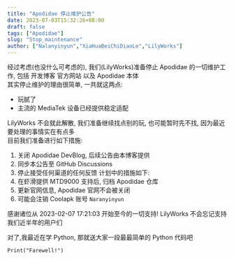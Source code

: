 ```yaml
---
title: "Apodidae 停止维护公告"
date: 2023-07-03T15:32:26+08:00
draft: false
tags: ["Apodidae"]
slug: "Stop_maintenance"
author: ["Nalanyinyun","XiaHuaBeiChiDiaoLe","LilyWorks"]
---
```

经过考虑(也没什么可考虑的), 我们(LilyWorks)准备停止 Apodidae 的一切维护工作, 包括 开发博客 官方网站 以及 Apodidae 本体  
其实停止维护的理由很简单, 一共就这两点:  
- 玩腻了
- 主流的 MediaTek 设备已经提供稳定适配  

LilyWorks 不会就此解散, 我们准备继续找点别的玩, 也可能暂时先不找, 因为最近要处理的事情实在有点多  
目前我们准备进行如下措施:
1. 关闭 Apodidae DevBlog, 后续公告由本博客提供
2. 同步本公告至 GitHub Discussions
3. 停止接受任何渠道的任何反馈
计划中的措施如下:
1. 在虾滑提供 MTD9000 支持后, 归档 Apodidae 仓库
2. 更新官网信息, Apodidae 官网不会被关闭
3. 可能会注销 Coolapk 账号 `Naranyinyun`

感谢诸位从 2023-02-07 17:21:03 开始至今的一切支持! LilyWorks 不会忘记支持我们近半年的用户们

对了,我最近在学 Python, 那就送大家一段最最简单的 Python 代码吧  

``` 
Print("Farewell!")
```

